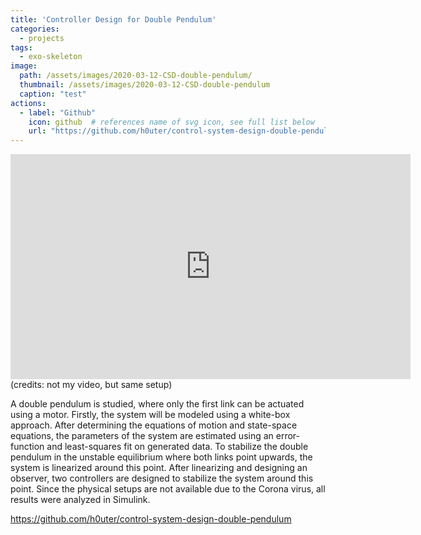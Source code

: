 ```yaml
---
title: 'Controller Design for Double Pendulum'
categories:
  - projects
tags:
  - exo-skeleton
image: 
  path: /assets/images/2020-03-12-CSD-double-pendulum/
  thumbnail: /assets/images/2020-03-12-CSD-double-pendulum
  caption: "test"
actions:
  - label: "Github"
    icon: github  # references name of svg icon, see full list below
    url: "https://github.com/h0uter/control-system-design-double-pendulum"
---
```



<div class="embed-responsive embed-responsive-16by9">
  <iframe width="640" height="360" src="https://www.youtube.com/embed/qcokfeDFilA?controls=0&amp;" frameborder="0" allowfullscreen></iframe>
</div>
(credits: not my video, but same setup)

A double pendulum is studied, where only the first link can be actuated using a motor. Firstly, the system will be modeled using a white-box approach. After determining the equations of motion and state-space equations, the parameters of the system are estimated using an error-function and least-squares fit on generated data. To stabilize the double pendulum in the unstable equilibrium where both links point upwards, the system is linearized around this point. After linearizing and designing an observer, two controllers are designed to stabilize the system around this point. Since the physical setups are not available due to the Corona virus, all results were analyzed in Simulink.

<!-- <iframe width="560" height="400" src="https://www.youtube.com/embed/qcokfeDFilA" frameborder="0" allow="accelerometer; autoplay; clipboard-write; encrypted-media; gyroscope; picture-in-picture" allowfullscreen></iframe> -->

<!-- (credits: not my video, but same setup) -->

https://github.com/h0uter/control-system-design-double-pendulum
